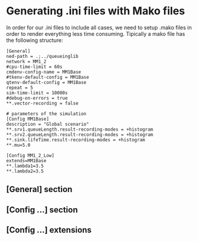 # Generating .ini files with Mako files
In order for  our .ini files to include all cases, we need to setup .mako files in order to render everything less time consuming.  Tipically a mako file has the following structure:

```Mako
[General]
ned-path = .;../queueinglib
network = MM1_2
#cpu-time-limit = 60s
cmdenv-config-name = MM1Base
#tkenv-default-config = MM1Base
qtenv-default-config = MM1Base
repeat = 5
sim-time-limit = 10000s
#debug-on-errors = true
**.vector-recording = false

# parameters of the simulation
[Config MM1Base]
description = "Global scenario"
**.srv1.queueLength.result-recording-modes = +histogram
**.srv2.queueLength.result-recording-modes = +histogram
**.sink.lifeTime.result-recording-modes = +histogram
**.mu=5.0

[Config MM1_2_Low]
extends=MM1Base
**.lambda1=3.5
**.lambda2=3.5
```

## [General] section



## [Config ...] section


## [Config ...] extensions
```Mako

```




